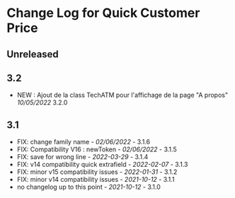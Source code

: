 # Change Log for Quick Customer Price

## Unreleased


## 3.2

- NEW : Ajout de la class TechATM pour l'affichage de la page "A propos" *10/05/2022* 3.2.0

## 3.1

- FIX: change family name - *02/06/2022* - 3.1.6
- FIX: Compatibility V16 : newToken - *02/06/2022* - 3.1.5
- FIX: save for wrong line - *2022-03-29* - 3.1.4
- FIX: v14 compatibility quick extrafield - *2022-02-07* - 3.1.3
- FIX: minor v15 compatibility issues - *2022-01-31* - 3.1.2
- FIX: minor v14 compatibility issues - *2021-10-12* - 3.1.1
- no changelog up to this point - *2021-10-12* - 3.1.0
